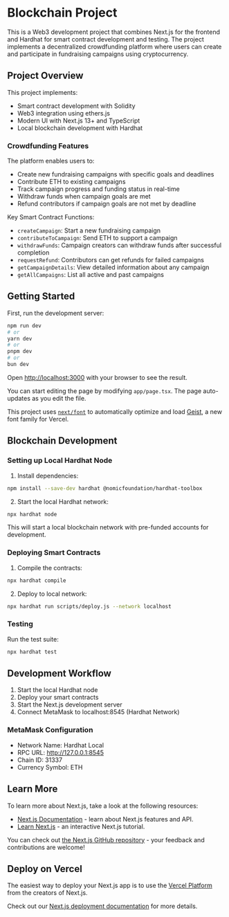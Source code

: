 # Blockchain Project

This is a Web3 development project that combines Next.js for the frontend and Hardhat for smart contract development and testing. The project implements a decentralized crowdfunding platform where users can create and participate in fundraising campaigns using cryptocurrency.

## Project Overview

This project implements:
- Smart contract development with Solidity
- Web3 integration using ethers.js
- Modern UI with Next.js 13+ and TypeScript
- Local blockchain development with Hardhat

### Crowdfunding Features

The platform enables users to:
- Create new fundraising campaigns with specific goals and deadlines
- Contribute ETH to existing campaigns
- Track campaign progress and funding status in real-time
- Withdraw funds when campaign goals are met
- Refund contributors if campaign goals are not met by deadline

Key Smart Contract Functions:
- `createCampaign`: Start a new fundraising campaign
- `contributeToCampaign`: Send ETH to support a campaign
- `withdrawFunds`: Campaign creators can withdraw funds after successful completion
- `requestRefund`: Contributors can get refunds for failed campaigns
- `getCampaignDetails`: View detailed information about any campaign
- `getAllCampaigns`: List all active and past campaigns

## Getting Started

First, run the development server:

```bash
npm run dev
# or
yarn dev
# or
pnpm dev
# or
bun dev
```

Open [http://localhost:3000](http://localhost:3000) with your browser to see the result.

You can start editing the page by modifying `app/page.tsx`. The page auto-updates as you edit the file.

This project uses [`next/font`](https://nextjs.org/docs/app/building-your-application/optimizing/fonts) to automatically optimize and load [Geist](https://vercel.com/font), a new font family for Vercel.

## Blockchain Development

### Setting up Local Hardhat Node

1. Install dependencies:
```bash
npm install --save-dev hardhat @nomicfoundation/hardhat-toolbox
```

2. Start the local Hardhat network:
```bash
npx hardhat node
```

This will start a local blockchain network with pre-funded accounts for development.

### Deploying Smart Contracts

1. Compile the contracts:
```bash
npx hardhat compile
```

2. Deploy to local network:
```bash
npx hardhat run scripts/deploy.js --network localhost
```

### Testing

Run the test suite:
```bash
npx hardhat test
```

## Development Workflow

1. Start the local Hardhat node
2. Deploy your smart contracts
3. Start the Next.js development server
4. Connect MetaMask to localhost:8545 (Hardhat Network)

### MetaMask Configuration
- Network Name: Hardhat Local
- RPC URL: http://127.0.0.1:8545
- Chain ID: 31337
- Currency Symbol: ETH

## Learn More

To learn more about Next.js, take a look at the following resources:

- [Next.js Documentation](https://nextjs.org/docs) - learn about Next.js features and API.
- [Learn Next.js](https://nextjs.org/learn) - an interactive Next.js tutorial.

You can check out [the Next.js GitHub repository](https://github.com/vercel/next.js) - your feedback and contributions are welcome!

## Deploy on Vercel

The easiest way to deploy your Next.js app is to use the [Vercel Platform](https://vercel.com/new?utm_medium=default-template&filter=next.js&utm_source=create-next-app&utm_campaign=create-next-app-readme) from the creators of Next.js.

Check out our [Next.js deployment documentation](https://nextjs.org/docs/app/building-your-application/deploying) for more details.
